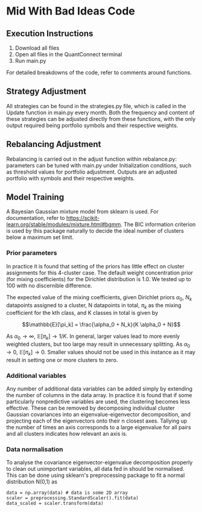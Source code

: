 # Mid With Bad Ideas Code

## Execution Instructions

1. Download all files
2. Open all files in the QuantConnect terminal
3. Run main.py 

For detailed breakdowns of the code, refer to comments around functions.

## Strategy Adjustment
All strategies can be found in the strategies.py file, which is called in the Update function in main.py every month. Both the frequency and content of these strategies can be adjusted directly from these functions, with the only output required being portfolio symbols and their respective weights.

## Rebalancing Adjustment
Rebalancing is carried out in the adjust function within rebalance.py: parameters can be tuned with main.py under Initialization conditions, such as threshold values for portfolio adjustment. Outputs are an adjusted portfolio with symbols and their respective weights.

## Model Training
A Bayesian Gaussian mixture model from sklearn is used. For documentation, refer to https://scikit-learn.org/stable/modules/mixture.html#bgmm. The BIC information criterion is used by this package naturally to decide the ideal number of clusters below a maximum set limit. 

### Prior parameters
In practice it is found that setting of the priors has little effect on cluster assignments for this 4-cluster case. The default weight concentration prior (for mixing coefficients) for the Dirichlet distribution is 1.0. We tested up to 100 with no discernible difference.

The expected value of the mixing coefficients, given Dirichlet priors $\alpha_0$, $N_k$ datapoints assigned to a cluster, N datapoints in total, $\pi_k$ as the mixing coefficient for the kth class, and K classes in total is given by

$$\mathbb{E}[\pi_k] = \frac{\alpha_0 + N_k}{K \alpha_0 + N}$$ 

As $\alpha_0 \to \infty$, $\mathbb{E}[\pi_k] \to 1/K$. In general, larger values lead to more evenly weighted clusters, but too large may result in unnecessary splitting. As $\alpha_0 \to 0$, $\mathbb{E}[\pi_k] \to 0$. Smaller values should not be used in this instance as it may result in setting one or more clusters to zero.

### Additional variables
Any number of additional data variables can be added simply by extending the number of columns in the data array. In practice it is found that if some particularly nonpredictive variables are used, the clustering becomes less effective. These can be removed by decomposing individual cluster Gaussian covariances into an eigenvalue-eigenvector decomposition, and projecting each of the eigenvectors onto their n closest axes. Tallying up the number of times an axis corresponds to a large eigenvalue for all pairs and all clusters indicates how relevant an axis is. 

### Data normalisation
To analyse the covariance eigenvector-eigenvalue decomposition properly to clean out unimportant variables, all data fed in should be normalised. This can be done using sklearn's preprocessing package to fit a normal distribution N(0,1) as

```
data = np.array(data) # data is some 2D array
scaler = preprocessing.StandardScaler().fit(data)
data_scaled = scaler.transform(data)
```
